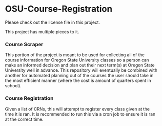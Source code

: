 OSU-Course-Registration
=======================

Please check out the license file in this project.

This project has multiple pieces to it.

### Course Scraper

This portion of the project is meant to be used for collecting all of the course information for Oregon State University classes so a person can make an informed decision and plan out their next term(s) at Oregon State University well in advance. This repository will eventually be combined with another for automated planning out of the courses the user should take in the most efficient manner (where the cost is amount of quarters spent in school).

### Course Registration
Given a list of CRNs, this will attempt to register every class given at the time it is ran. It is recommended to run this via a cron job to ensure it is ran at the correct time.
